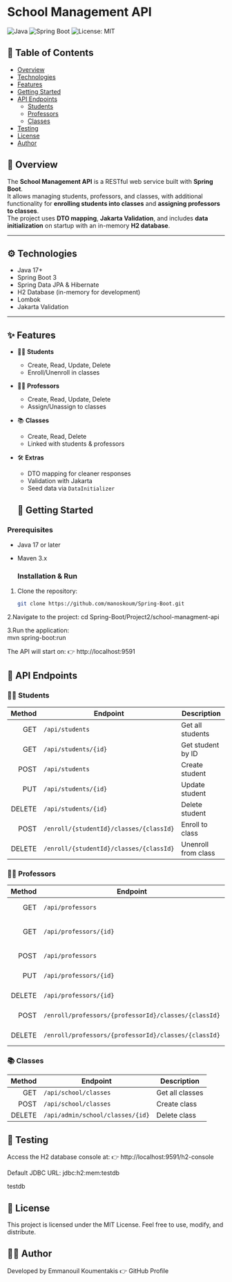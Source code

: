 # School Management API

![Java](https://img.shields.io/badge/Java-17-orange) 
![Spring Boot](https://img.shields.io/badge/Spring%20Boot-3-brightgreen) 
![License: MIT](https://img.shields.io/badge/License-MIT-blue)

## 📑 Table of Contents
- [Overview](#-overview)
- [Technologies](#-technologies)
- [Features](#-features)
- [Getting Started](#-getting-started)
- [API Endpoints](#-api-endpoints)
  - [Students](#students)
  - [Professors](#professors)
  - [Classes](#classes)
- [Testing](#-testing)
- [License](#-license)
- [Author](#-author)

## 📌 Overview
The **School Management API** is a RESTful web service built with **Spring Boot**.  
It allows managing students, professors, and classes, with additional functionality for **enrolling students into classes** and **assigning professors to classes**.  
The project uses **DTO mapping**, **Jakarta Validation**, and includes **data initialization** on startup with an in-memory **H2 database**.

---

## ⚙️ Technologies
- Java 17+
- Spring Boot 3
- Spring Data JPA & Hibernate
- H2 Database (in-memory for development)
- Lombok
- Jakarta Validation

---

## ✨ Features
- 👩‍🎓 **Students**
  - Create, Read, Update, Delete
  - Enroll/Unenroll in classes
- 👨‍🏫 **Professors**
  - Create, Read, Update, Delete
  - Assign/Unassign to classes
- 📚 **Classes**
  - Create, Read, Delete
  - Linked with students & professors
- 🛠 **Extras**
  - DTO mapping for cleaner responses
  - Validation with Jakarta
  - Seed data via `DataInitializer`

  ## 🚀 Getting Started

### Prerequisites
- Java 17 or later
- Maven 3.x

  ### Installation & Run
1. Clone the repository:
   ```bash
   git clone https://github.com/manoskoum/Spring-Boot.git

2.Navigate to the project:
   cd Spring-Boot/Project2/school-managment-api

3.Run the application:   
   mvn spring-boot:run

 The API will start on:
👉 http://localhost:9591  

## 📡 API Endpoints

### 👩‍🎓 Students
| Method | Endpoint                                | Description           |
|-------:|-----------------------------------------|-----------------------|
| GET    | `/api/students`                         | Get all students      |
| GET    | `/api/students/{id}`                    | Get student by ID     |
| POST   | `/api/students`                         | Create student        |
| PUT    | `/api/students/{id}`                    | Update student        |
| DELETE | `/api/students/{id}`                    | Delete student        |
| POST   | `/enroll/{studentId}/classes/{classId}` | Enroll  to class      |
| DELETE | `/enroll/{studentId}/classes/{classId}` | Unenroll from class   |   

### 👨‍🏫 Professors
| Method | Endpoint                                             | Description               |
|-------:|------------------------------------------------------|---------------------------|
| GET    | `/api/professors`                                    | Get all professors        |
| GET    | `/api/professors/{id}`                               | Get professor by ID       |
| POST   | `/api/professors`                                    | Create professor          |
| PUT    | `/api/professors/{id}`                               | Update professor          |
| DELETE | `/api/professors/{id}`                               | Delete professor          |
| POST   | `/enroll/professors/{professorId}/classes/{classId}` | Assign to class           |
| DELETE | `/enroll/professors/{professorId}/classes/{classId}` | Unassign from class       |

### 📚 Classes
| Method | Endpoint                         | Description     |
|-------:|----------------------------------|-----------------|
| GET    | `/api/school/classes`            | Get all classes |
| POST   | `/api/school/classes`            | Create class    |
| DELETE | `/api/admin/school/classes/{id}` | Delete class    |

## 🧪 Testing

Access the H2 database console at:
👉 http://localhost:9591/h2-console

Default JDBC URL: jdbc:h2:mem:testdb

testdb

## 📄 License

This project is licensed under the MIT License.
Feel free to use, modify, and distribute.

## 👨‍💻 Author

Developed by Emmanouil Koumentakis
👉 GitHub Profile

